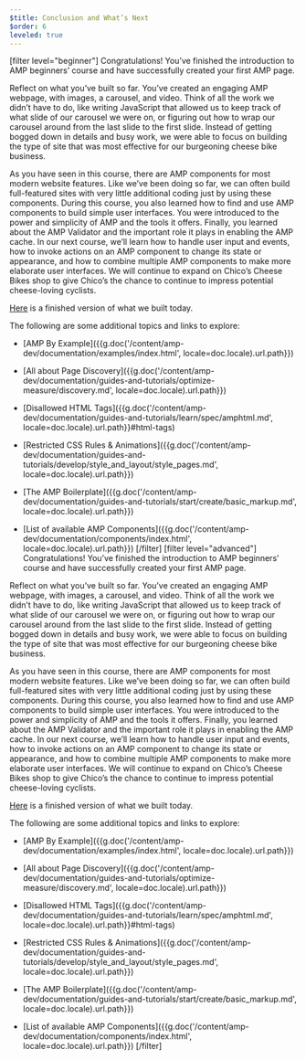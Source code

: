 ```yaml
---
$title: Conclusion and What’s Next
$order: 6
leveled: true
---
```


[filter level="beginner"]
Congratulations! You’ve finished the introduction to AMP beginners’ course and have successfully created your first AMP page.

Reflect on what you’ve built so far. You’ve created an engaging AMP webpage, with images, a carousel, and video. Think of all the work we didn’t have to do, like writing JavaScript that allowed us to keep track of what slide of our carousel we were on, or figuring out how to wrap our carousel around from the last slide to the first slide. Instead of getting bogged down in details and busy work, we were able to focus on building the type of site that was most effective for our burgeoning cheese bike business.

As you have seen in this course, there are AMP components for most modern website features. Like we’ve been doing so far, we can often build full-featured sites with very little additional coding just by using these components.
During this course, you also learned how to find and use AMP components to build simple user interfaces. You were introduced to the power and simplicity of AMP and the tools it offers. Finally, you learned about the AMP Validator and the important role it plays in enabling the AMP cache.
In our next course, we’ll learn how to handle user input and events, how to invoke actions on an AMP component to change its state or appearance, and how to combine multiple AMP components to make more elaborate user interfaces. We will continue to expand on Chico’s Cheese Bikes shop to give Chico’s the chance to continue to impress potential cheese-loving cyclists.

[Here](https://aquamarine-baritone.glitch.me/) is a finished version of what we built today.

The following are some additional topics and links to explore:

- [AMP By Example]({{g.doc('/content/amp-dev/documentation/examples/index.html', locale=doc.locale).url.path}})

- [All about Page Discovery]({{g.doc('/content/amp-dev/documentation/guides-and-tutorials/optimize-measure/discovery.md', locale=doc.locale).url.path}})

- [Disallowed HTML Tags]({{g.doc('/content/amp-dev/documentation/guides-and-tutorials/learn/spec/amphtml.md', locale=doc.locale).url.path}}#html-tags)

- [Restricted CSS Rules & Animations]({{g.doc('/content/amp-dev/documentation/guides-and-tutorials/develop/style_and_layout/style_pages.md', locale=doc.locale).url.path}})

- [The AMP Boilerplate]({{g.doc('/content/amp-dev/documentation/guides-and-tutorials/start/create/basic_markup.md', locale=doc.locale).url.path}})

- [List of available AMP Components]({{g.doc('/content/amp-dev/documentation/components/index.html', locale=doc.locale).url.path}})
[/filter]
[filter level="advanced"]
Congratulations! You’ve finished the introduction to AMP beginners’ course and have successfully created your first AMP page.

Reflect on what you’ve built so far. You’ve created an engaging AMP webpage, with images, a carousel, and video. Think of all the work we didn’t have to do, like writing JavaScript that allowed us to keep track of what slide of our carousel we were on, or figuring out how to wrap our carousel around from the last slide to the first slide. Instead of getting bogged down in details and busy work, we were able to focus on building the type of site that was most effective for our burgeoning cheese bike business.

As you have seen in this course, there are AMP components for most modern website features.  Like we’ve been doing so far, we can often build full-featured sites with very little additional coding just by using these components.
During this course, you also learned how to find and use AMP components to build simple user interfaces. You were introduced to the power and simplicity of AMP and the tools it offers. Finally, you learned about the AMP Validator and the important role it plays in enabling the AMP cache.
In our next course, we’ll learn how to handle user input and events, how to invoke actions on an AMP component to change its state or appearance, and how to combine multiple AMP components to make more elaborate user interfaces. We will continue to expand on Chico’s Cheese Bikes shop to give Chico’s the chance to continue to impress potential cheese-loving cyclists.

[Here](https://aquamarine-baritone.glitch.me/) is a finished version of what we built today.

The following are some additional topics and links to explore:

- [AMP By Example]({{g.doc('/content/amp-dev/documentation/examples/index.html', locale=doc.locale).url.path}})

- [All about Page Discovery]({{g.doc('/content/amp-dev/documentation/guides-and-tutorials/optimize-measure/discovery.md', locale=doc.locale).url.path}})

- [Disallowed HTML Tags]({{g.doc('/content/amp-dev/documentation/guides-and-tutorials/learn/spec/amphtml.md', locale=doc.locale).url.path}}#html-tags)

- [Restricted CSS Rules & Animations]({{g.doc('/content/amp-dev/documentation/guides-and-tutorials/develop/style_and_layout/style_pages.md', locale=doc.locale).url.path}})

- [The AMP Boilerplate]({{g.doc('/content/amp-dev/documentation/guides-and-tutorials/start/create/basic_markup.md', locale=doc.locale).url.path}})

- [List of available AMP Components]({{g.doc('/content/amp-dev/documentation/components/index.html', locale=doc.locale).url.path}})
[/filter]

